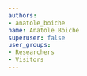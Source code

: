 ```yaml
---
authors:
- anatole_boiche
name: Anatole Boiché
superuser: false
user_groups:
- Researchers
- Visitors
---
```


